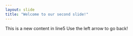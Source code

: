 ```yaml
---
layout: slide
title: "Welcome to our second slide!"
---
```

This is a new content in line5
Use the left arrow to go back!
